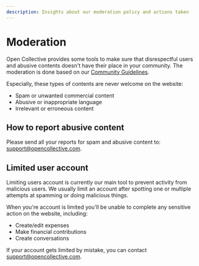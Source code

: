 ```yaml
---
description: Insights about our moderation policy and actions taken
---
```


# Moderation

Open Collective provides some tools to make sure that disrespectful users and abusive contents doesn't have their place in your community. The moderation is done based on our [Community Guidelines](https://docs.opencollective.com/help/about/community-guidelines).

Especially, these types of contents are never welcome on the website:

* Spam or unwanted commercial content
* Abusive or inappropriate language
* Irrelevant or erroneous content

## How to report abusive content

Please send all your reports for spam and abusive content to: [support@opencollective.com](mailto:support@opencollective.com).

## Limited user account

Limiting users account is currently our main tool to prevent activity from malicious users. We usually limit an account after spotting one or multiple attempts at spamming or doing malicious things.

When you're account is limited you'll be unable to complete any sensitive action on the website, including:

* Create/edit expenses
* Make financial contributions
* Create conversations

If your account gets limited by mistake, you can contact [support@opencollective.com](mailto:support@opencollective.com).





